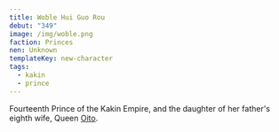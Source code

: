 ```yaml
---
title: Woble Hui Guo Rou
debut: "349"
image: /img/woble.png
faction: Princes
nen: Unknown
templateKey: new-character
tags:
  - kakin
  - prince
---
```


Fourteenth Prince of the Kakin Empire, and the daughter of her father's eighth wife, Queen [Oito](/character/oito/).
